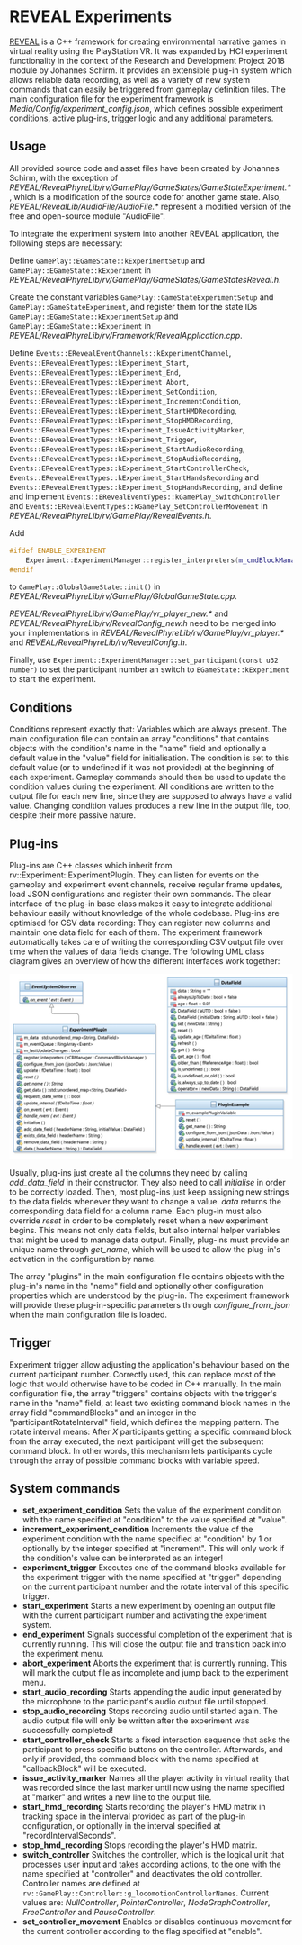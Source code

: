 # REVEAL Experiments

[REVEAL](https://shura.shu.ac.uk/22448/) is a C++ framework for creating environmental narrative games in virtual reality using the PlayStation VR.
It was expanded by HCI experiment functionality in the context of the Research and Development Project 2018 module by Johannes Schirm.
It provides an extensible plug-in system which allows reliable data recording, as well as a variety of new system commands that can easily be triggered from gameplay definition files.
The main configuration file for the experiment framework is *Media/Config/experiment_config.json*, which defines possible experiment conditions, active plug-ins, trigger logic and any additional parameters.

## Usage

All provided source code and asset files have been created by Johannes Schirm, with the exception of *REVEAL/RevealPhyreLib/rv/GamePlay/GameStates/GameStateExperiment.\**, which is a modification of the source code for another game state.
Also, *REVEAL/RevealLib/AudioFile/AudioFile.\** represent a modified version of the free and open-source module "AudioFile".

To integrate the experiment system into another REVEAL application, the following steps are necessary:

Define ```GamePlay::EGameState::kExperimentSetup``` and ```GamePlay::EGameState::kExperiment``` in *REVEAL/RevealPhyreLib/rv/GamePlay/GameStates/GameStatesReveal.h*.

Create the constant variables ```GamePlay::GameStateExperimentSetup``` and ```GamePlay::GameStateExperiment```, and register them for the state IDs ```GamePlay::EGameState::kExperimentSetup``` and ```GamePlay::EGameState::kExperiment``` in *REVEAL/RevealPhyreLib/rv/Framework/RevealApplication.cpp*.

Define
```Events::ERevealEventChannels::kExperimentChannel```,
```Events::ERevealEventTypes::kExperiment_Start```,
```Events::ERevealEventTypes::kExperiment_End```,
```Events::ERevealEventTypes::kExperiment_Abort```,
```Events::ERevealEventTypes::kExperiment_SetCondition```,
```Events::ERevealEventTypes::kExperiment_IncrementCondition```,
```Events::ERevealEventTypes::kExperiment_StartHMDRecording```,
```Events::ERevealEventTypes::kExperiment_StopHMDRecording```,
```Events::ERevealEventTypes::kExperiment_IssueActivityMarker```,
```Events::ERevealEventTypes::kExperiment_Trigger```,
```Events::ERevealEventTypes::kExperiment_StartAudioRecording```,
```Events::ERevealEventTypes::kExperiment_StopAudioRecording```,
```Events::ERevealEventTypes::kExperiment_StartControllerCheck```,
```Events::ERevealEventTypes::kExperiment_StartHandsRecording``` and
```Events::ERevealEventTypes::kExperiment_StopHandsRecording```, and define and implement ```Events::ERevealEventTypes::kGamePlay_SwitchController``` and ```Events::ERevealEventTypes::kGamePlay_SetControllerMovement``` in *REVEAL/RevealPhyreLib/rv/GamePlay/RevealEvents.h*.

Add
```cpp
#ifdef ENABLE_EXPERIMENT
	Experiment::ExperimentManager::register_interpreters(m_cmdBlockManager);
#endif
```
to ```GamePlay::GlobalGameState::init()``` in *REVEAL/RevealPhyreLib/rv/GamePlay/GlobalGameState.cpp*.

*REVEAL/RevealPhyreLib/rv/GamePlay/vr_player_new.\** and *REVEAL/RevealPhyreLib/rv/RevealConfig_new.h* need to be merged into your implementations in *REVEAL/RevealPhyreLib/rv/GamePlay/vr_player.\** and *REVEAL/RevealPhyreLib/rv/RevealConfig.h*.

Finally, use ```Experiment::ExperimentManager::set_participant(const u32 number)``` to set the participant number an switch to ```EGameState::kExperiment``` to start the experiment.

## Conditions

Conditions represent exactly that:
Variables which are always present.
The main configuration file can contain an array "conditions" that contains objects with the condition's name in the "name" field and optionally a default value in the "value" field for initialisation.
The condition is set to this default value (or to undefined if it was not provided) at the beginning of each experiment.
Gameplay commands should then be used to update the condition values during the experiment.
All conditions are written to the output file for each new line, since they are supposed to always have a valid value.
Changing condition values produces a new line in the output file, too, despite their more passive nature.

## Plug-ins

Plug-ins are C++ classes which inherit from rv::Experiment::ExperimentPlugin.
They can listen for events on the gameplay and experiment event channels, receive regular frame updates, load JSON configurations and register their own commands.
The clear interface of the plug-in base class makes it easy to integrate additional behaviour easily without knowledge of the whole codebase.
Plug-ins are optimised for CSV data recording:
They can register new columns and maintain one data field for each of them.
The experiment framework automatically takes care of writing the corresponding CSV output file over time when the values of data fields change.
The following UML class diagram gives an overview of how the different interfaces work together:

![Plug-ins have to provide a name and an update, event and reset function at minimum.](PluginSystem.jpg "UML class diagram of the experiment plug-in system.")

Usually, plug-ins just create all the columns they need by calling *add_data_field* in their constructor.
They also need to call *initialise* in order to be correctly loaded.
Then, most plug-ins just keep assigning new strings to the data fields whenever they want to change a value.
*data* returns the corresponding data field for a column name.
Each plug-in must also override *reset* in order to be completely reset when a new experiment begins.
This means not only data fields, but also internal helper variables that might be used to manage data output.
Finally, plug-ins must provide an unique name through *get_name*, which will be used to allow the plug-in's activation in the configuration by name.

The array "plugins" in the main configuration file contains objects with the plug-in's name in the "name" field and optionally other configuration properties which are understood by the plug-in.
The experiment framework will provide these plug-in-specific parameters through *configure_from_json* when the main configuration file is loaded.

## Trigger

Experiment trigger allow adjusting the application's behaviour based on the current participant number.
Correctly used, this can replace most of the logic that would otherwise have to be coded in C++ manually.
In the main configuration file, the array "triggers" contains objects with the trigger's name in the "name" field, at least two existing command block names in the array field "commandBlocks" and an integer in the "participantRotateInterval" field, which defines the mapping pattern.
The rotate interval means: After *X* participants getting a specific command block from the array executed, the next participant will get the subsequent command block.
In other words, this mechanism lets participants cycle through the array of possible command blocks with variable speed.

## System commands

- **set_experiment_condition**
	Sets the value of the experiment condition with the name specified at "condition" to the value specified at "value".
- **increment_experiment_condition**
	Increments the value of the experiment condition with the name specified at "condition" by 1 or optionally by the integer specified at "increment".
	This will only work if the condition's value can be interpreted as an integer!
- **experiment_trigger**
	Executes one of the command blocks available for the experiment trigger with the name specified at "trigger" depending on the current participant number and the rotate interval of this specific trigger.
- **start_experiment**
	Starts a new experiment by opening an output file with the current participant number and activating the experiment system.
- **end_experiment**
	Signals successful completion of the experiment that is currently running.
	This will close the output file and transition back into the experiment menu.
- **abort_experiment**
	Aborts the experiment that is currently running.
	This will mark the output file as incomplete and jump back to the experiment menu.
- **start_audio_recording**
	Starts appending the audio input generated by the microphone to the participant's audio output file until stopped.
- **stop_audio_recording**
	Stops recording audio until started again.
	The audio output file will only be written after the experiment was successfully completed!
- **start_controller_check**
	Starts a fixed interaction sequence that asks the participant to press specific buttons on the controller.
	Afterwards, and only if provided, the command block with the name specified at "callbackBlock" will be executed.
- **issue_activity_marker**
	Names all the player activity in virtual reality that was recorded since the last marker until now using the name specified at "marker" and writes a new line to the output file.
- **start_hmd_recording**
	Starts recording the player's HMD matrix in tracking space in the interval provided as part of the plug-in configuration, or optionally in the interval specified at "recordIntervalSeconds".
- **stop_hmd_recording**
	Stops recording the player's HMD matrix.
- **switch_controller**
	Switches the controller, which is the logical unit that processes user input and takes according actions, to the one with the name specified at "controller" and deactivates the old controller.
	Controller names are defined at ```rv::GamePlay::Controller::g_locomotionControllerNames```.
	Current values are: *NullController*, *PointerController*, *NodeGraphController*, *FreeController* and *PauseController*.
- **set_controller_movement**
	Enables or disables continuous movement for the current controller according to the flag specified at "enable".
